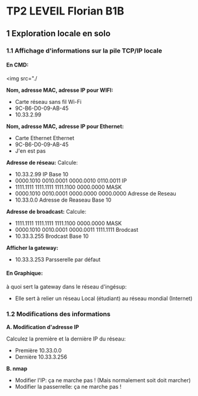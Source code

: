 # TP2 LEVEIL Florian B1B

## 1 Exploration locale en solo

### 1.1 Affichage d'informations sur la pile TCP/IP locale

#### En CMD:

<img src="./

**Nom, adresse MAC, adresse IP pour WIFI:**
* Carte réseau sans fil Wi-Fi
* 9C-B6-D0-09-AB-45
* 10.33.2.99

**Nom, adresse MAC, adresse IP pour Ethernet:**
* Carte Ethernet Ethernet
* 9C-B6-D0-09-AB-45
* J'en est pas

**Adresse de réseau:**
Calcule:
* 10.33.2.99 IP Base 10
* 0000.1010 0010.0001 0000.0010 0110.0011 IP
* 1111.1111 1111.1111 1111.1100 0000.0000 MASK
* 0000.1010 0010.0001 0000.0000 0000.0000 Adresse de Reseau
* 10.33.0.0 Adresse de Reaseau Base 10

**Adresse de broadcast:**
Calcule:
* 1111.1111 1111.1111 1111.1100 0000.0000 MASK
* 0000.1010 0010.0001 0000.0011 1111.1111 Brodcast
* 10.33.3.255 Brodcast Base 10

**Afficher la gateway:**
* 10.33.3.253 Parsserelle par défaut

#### En Graphique:

à quoi sert la gateway dans le réseau d'ingésup:
* Elle sert à relier un réseau Local (étudiant) au réseau mondial (Internet)

### 1.2 Modifications des informations

**A. Modification d'adresse IP**

Calculez la première et la dernière IP du réseau:
* Première 10.33.0.0
* Dernière 10.33.3.256

**B. nmap**
* Modifier l'IP: ça ne marche pas ! (Mais normalement soit doit marcher)
* Modifier la passerrelle: ça ne marche pas !

<!--stackedit_data:
eyJoaXN0b3J5IjpbMTQyNjk4MjQ2MCwtMTkzNjkyMzkzOV19
-->